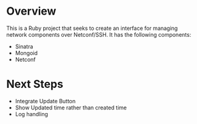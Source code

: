 Overview
========

This is a Ruby project that seeks to create an interface for managing network components over Netconf/SSH. It has the following components:

* Sinatra
* Mongoid
* Netconf

Next Steps
==========

* Integrate Update Button
* Show Updated time rather than created time
* Log handling
